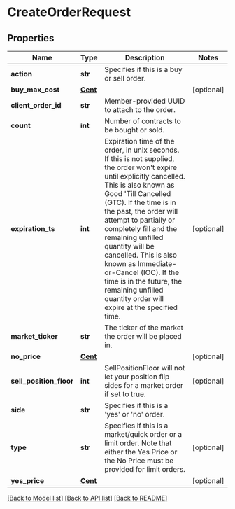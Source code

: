 # CreateOrderRequest

## Properties
Name | Type | Description | Notes
------------ | ------------- | ------------- | -------------
**action** | **str** | Specifies if this is a buy or sell order. | 
**buy_max_cost** | [**Cent**](Cent.md) |  | [optional] 
**client_order_id** | **str** | Member-provided UUID to attach to the order. | 
**count** | **int** | Number of contracts to be bought or sold. | 
**expiration_ts** | **int** | Expiration time of the order, in unix seconds.  If this is not supplied, the order won&#x27;t expire until explicitly cancelled. This is also known as Good &#x27;Till Cancelled (GTC).  If the time is in the past, the order will attempt to partially or completely fill and the remaining unfilled quantity will be cancelled. This is also known as Immediate-or-Cancel (IOC).  If the time is in the future, the remaining unfilled quantity order will expire at the specified time. | [optional] 
**market_ticker** | **str** | The ticker of the market the order will be placed in. | 
**no_price** | [**Cent**](Cent.md) |  | [optional] 
**sell_position_floor** | **int** | SellPositionFloor will not let your position flip sides for a market order if set to true. | [optional] 
**side** | **str** | Specifies if this is a &#x27;yes&#x27; or &#x27;no&#x27; order. | 
**type** | **str** | Specifies if this is a market/quick order or a limit order. Note that either the Yes Price or the No Price must be provided for limit orders. | [optional] 
**yes_price** | [**Cent**](Cent.md) |  | [optional] 

[[Back to Model list]](../README.md#documentation-for-models) [[Back to API list]](../README.md#documentation-for-api-endpoints) [[Back to README]](../README.md)

